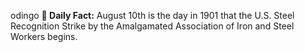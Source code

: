odingo
**<b>📌 Daily Fact:</b>** August 10th is the day in 1901 that the U.S. Steel Recognition Strike by the Amalgamated Association of Iron and Steel Workers begins.
